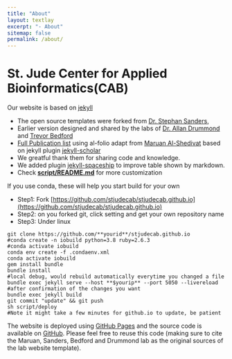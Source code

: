 ```yaml
---
title: "About"
layout: textlay
excerpt: "- About"
sitemap: false
permalink: /about/
---
```

# St. Jude Center for Applied Bioinformatics(CAB)

Our website is based on [jekyll](https://jekyllrb.com)
- The open source templates were forked from [Dr. Stephan Sanders](https://github.com/sanderslab/sanderslab.github.io),
- Earlier version designed and shared by the labs of [Dr. Allan Drummond](http://www.allanlab.org/aboutwebsite.html) and [Trevor Bedford](http://bedford.io/misc/about/)
- [Full Publication list](https://alshedivat.github.io/al-folio/publications/) using al-folio adapt from [Maruan Al-Shedivat](https://github.com/alshedivat/al-folio) based on jekyll plugin [jekyll-scholar](https://github.com/inukshuk/jekyll-scholar)
- We greatful thank them for sharing code and knowledge.
- We added plugin [jekyll-spaceship](https://github.com/jeffreytse/jekyll-spaceship) to improve table shown by markdown.
- Check **[script/README.md](https://github.com/stjudecab/stjudecab.github.io/tree/master/script)** for more customization


If you use conda, these will help you start build for your own
- Step1: Fork [https://github.com/stjudecab/stjudecab.github.io](https://github.com/stjudecab/stjudecab.github.io)
- Step2: on you forked git, click setting and get your own repository name
- Step3: Under linux
```
git clone https://github.com/**yourid**/stjudecab.github.io
#conda create -n iobuild python=3.8 ruby=2.6.3
#conda activate iobuild
conda env create -f .condaenv.xml
conda activate iobuild
gem install bundle
bundle install
#local debug, would rebuild automatically everytime you changed a file
bundle exec jekyll serve --host **$yourip** --port 5050 --livereload
#after confirmation of the changes you want
bundle exec jekyll build
git commit "update" && git push
sh script/deploy
#Note it might take a few minutes for github.io to update, be patient
```


The website is deployed using [GitHub Pages](https://stjudecab.github.io) and the source code is available on [GitHub](https://github.com/stjudecab/stjudecab.github.io). Please feel free to reuse this code (making sure to cite the Maruan, Sanders, Bedford and Drummond lab as the original sources of the lab website template).
